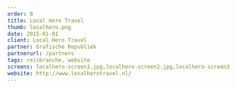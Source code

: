 ```yaml
---
order: 8
title: Local Hero Travel
thumb: localhero.png
date: 2015-01-01
client: Local Hero Travel
partner: Grafische Republiek
partnerurl: /partners
tags: reisbranche, website
screens: localhero-screen1.jpg,localhero-screen2.jpg,localhero-screen3.jpg
website: http://www.localherotravel.nl/
---
```

